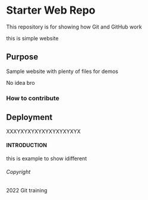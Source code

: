 # Starter Web Repo

This repository is for showing how Git and GitHub work

this is simple website

## Purpose

Sample website with plenty of files for demos

No idea bro

### How to contribute

## Deployment

XXXYXYXYXYXYXYXYXYXYX

#### INTRODUCTION

this is example to show idifferent

###### Copyright

2022 Git training 
